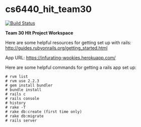 # cs6440_hit_team30

[![Build Status](https://travis-ci.org/infuriating-wookies/cs6440_hit_team30.svg?branch=master)](https://travis-ci.org/infuriating-wookies/cs6440_hit_team30)

**Team 30 HIt Project Workspace**

Here are some helpful resources for getting set up with rails: http://guides.rubyonrails.org/getting_started.html

App URL: https://infurating-wookies.herokuapp.com/

Here are some helpful commands for getting a rails app set up:

    # rvm list
    # rvm use 2.2.3
    # gem install bundler
    # bundle install
    # rails c
    # rails console
    # history
    # rake -T
    # rake db:create (first time only)
    # rake db:migrate
    # rails server
